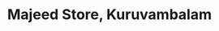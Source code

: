 ---
title: "Majeed Store, Kuruvambalam"
url: /kuruvambalam/majeed-store-kuruvambalam/
shop: greengrocer
---